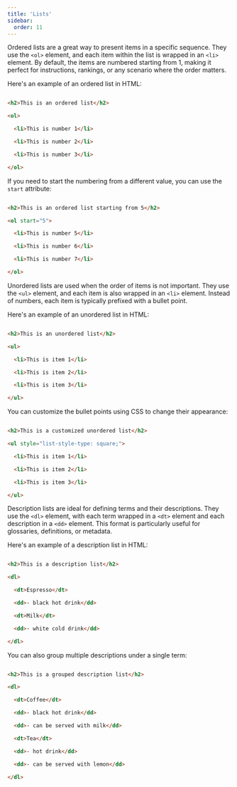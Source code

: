 ```yaml
---
title: 'Lists'
sidebar:
  order: 11
---
```


 Ordered lists are a great way to present items in a specific sequence. They use the `<ol>` element, and each item within the list is wrapped in an `<li>` element. By default, the items are numbered starting from 1, making it perfect for instructions, rankings, or any scenario where the order matters.



Here's an example of an ordered list in HTML:



```html

<h2>This is an ordered list</h2>

<ol>

  <li>This is number 1</li>

  <li>This is number 2</li>

  <li>This is number 3</li>

</ol>

```



If you need to start the numbering from a different value, you can use the `start` attribute:



```html

<h2>This is an ordered list starting from 5</h2>

<ol start="5">

  <li>This is number 5</li>

  <li>This is number 6</li>

  <li>This is number 7</li>

</ol>

```



Unordered lists are used when the order of items is not important. They use the `<ul>` element, and each item is also wrapped in an `<li>` element. Instead of numbers, each item is typically prefixed with a bullet point.



Here's an example of an unordered list in HTML:



```html

<h2>This is an unordered list</h2>

<ul>

  <li>This is item 1</li>

  <li>This is item 2</li>

  <li>This is item 3</li>

</ul>

```



You can customize the bullet points using CSS to change their appearance:



```html

<h2>This is a customized unordered list</h2>

<ul style="list-style-type: square;">

  <li>This is item 1</li>

  <li>This is item 2</li>

  <li>This is item 3</li>

</ul>

```



Description lists are ideal for defining terms and their descriptions. They use the `<dl>` element, with each term wrapped in a `<dt>` element and each description in a `<dd>` element. This format is particularly useful for glossaries, definitions, or metadata.



Here's an example of a description list in HTML:



```html

<h2>This is a description list</h2>

<dl>

  <dt>Espresso</dt>

  <dd>- black hot drink</dd>

  <dt>Milk</dt>

  <dd>- white cold drink</dd>

</dl>

```



You can also group multiple descriptions under a single term:



```html

<h2>This is a grouped description list</h2>

<dl>

  <dt>Coffee</dt>

  <dd>- black hot drink</dd>

  <dd>- can be served with milk</dd>

  <dt>Tea</dt>

  <dd>- hot drink</dd>

  <dd>- can be served with lemon</dd>

</dl>

```
